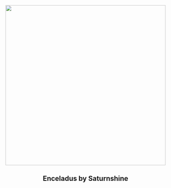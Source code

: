 
<p align="center"><img src="https://apod.nasa.gov/apod/image/2302/enceladus12_cassini_960.jpg" width="500" height="500"></p>
<h2 align="center"> Enceladus by Saturnshine </h2>
